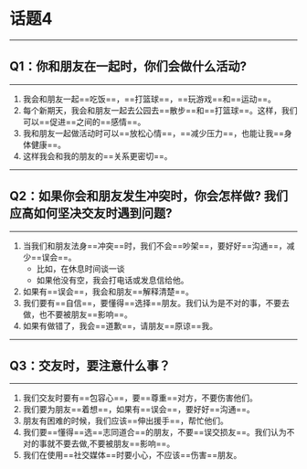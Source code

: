 # 话题4
---
## Q1：你和朋友在一起时，你们会做什么活动?

---
1. 我会和朋友一起==吃饭==，==打篮球==，==玩游戏==和==运动==。
2. 每个新期天，我会和朋友一起去公园去==散步==和==打篮球==。这样，我们可以==促进==之间的==感情==。
3. 我和朋友一起做活动时可以==放松心情==，==减少压力==，也能让我==身体健康==。
4. 这样我会和我的朋友的==关系更密切==。

---
## Q2：如果你会和朋友发生冲突时，你会怎样做? 我们应高如何坚决交友时遇到问题?

---
1. 当我们和朋友法身==冲突==时，我们不会==吵架==，要好好==沟通==，减少==误会==。
	- 比如，在休息时间谈一谈
	- 如果他没有空，我会打电话或发息信给他。
2. 如果有==误会==，我会和朋友==解释清楚==。
3. 我们要有==自信==，要懂得==选择==朋友。我们认为是不对的事，不要去做，也不要被朋友==影响==。
4. 如果有做错了，我会==道歉==，请朋友==原谅==我。

---
## Q3：交友时，要注意什么事？

---
1. 我们交友时要有==包容心==，要==尊重==对方，不要伤害他们。
2. 我们要为朋友==着想==，如果有==误会==，要好好==沟通==。
3. 朋友有困难的时候，我们应该==伸出援手==，帮忙他们。
4. 我们要==懂得==选==志同道合==的朋友，不要==误交损友==。我们认为不对的事就不要去做,不要被朋友==影响==。
5. 我们在使用==社交媒体==时要小心，不应该==伤害==朋友。 